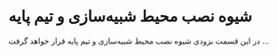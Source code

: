 # شیوه نصب محیط شبیه‌سازی و تیم پایه

در این قسمت بزودی شیوه نصب محیط شبیه‌سازی و تیم پایه قرار خواهد گرفت ...
